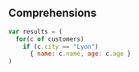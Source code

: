 ## Comprehensions

```javascript
var results = (
  for(c of customers)
    if (c.city == "Lyon")
      { name: c.name, age: c.age }
)
```
